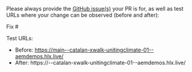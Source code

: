Please always provide the [GitHub issue(s)](../issues) your PR is for, as well as test URLs where your change can be observed (before and after):

Fix #<gh-issue-id>

Test URLs:
- Before: https://main--catalan-xwalk-unitingclimate-01--aemdemos.hlx.live/
- After: https://<branch>--catalan-xwalk-unitingclimate-01--aemdemos.hlx.live/
